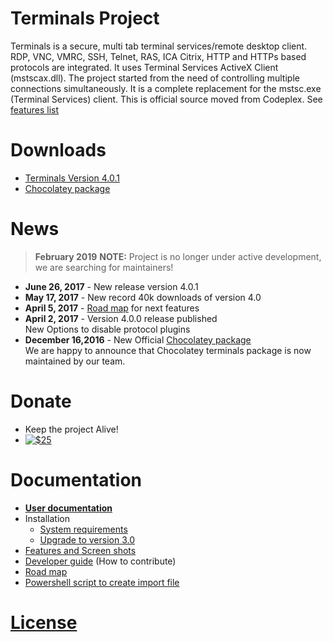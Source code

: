 # Terminals Project
Terminals is a secure, multi tab terminal services/remote desktop client. RDP, VNC, VMRC, SSH, Telnet, RAS, ICA Citrix, HTTP and HTTPs based protocols are integrated. It uses Terminal Services ActiveX Client (mstscax.dll). The project started from the need of controlling multiple connections simultaneously. It is a complete replacement for the mstsc.exe (Terminal Services) client. This is official source moved from Codeplex. See [features list](/Docs/Features-and-Screen-shots.md)

# Downloads
* [Terminals Version 4.0.1](https://github.com/Terminals-Origin/Terminals/releases/tag/4.0.1)
* [Chocolatey package](https://chocolatey.org/packages/terminals) 

# News

> **February 2019** **NOTE:** Project is no longer under active development, we are searching for maintainers!

* **June 26, 2017** - New release version 4.0.1
* **May 17, 2017** - New record 40k downloads of version 4.0
* **April 5, 2017** - [Road map](/Docs/Road-map.md) for next features
* **April 2, 2017** - Version 4.0.0 release published  
New Options to disable protocol plugins
* **December 16,2016** - New Official [Chocolatey package](https://chocolatey.org/packages/terminals)  
We are happy to announce that Chocolatey terminals package is now maintained by our team. 

# Donate
* Keep the project Alive!
* [![$25](https://img.shields.io/badge/Donate-PayPal-green.svg)](https://www.paypal.com/cgi-bin/webscr?cmd=_s-xclick&hosted_button_id=X28G9FEYUN6CJ)

# Documentation
* **[User documentation](/Docs/User-documentation.md)**
* Installation
	* [System requirements](/Docs/System-Requirements.md)
	* [Upgrade to version 3.0](/Docs/Upgrade-to-version-3.0.md)
* [Features and Screen shots](/Docs/Features-and-Screen-shots.md)
* [Developer guide](/Docs/Developer-guide.md) (How to contribute)
* [Road map](/Docs/Road-map.md)
* [Powershell script to create import file](/Docs/Powershell-script-to-create-import-file.md)

# [License](LICENSE.md)
